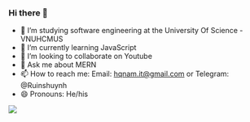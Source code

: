 ### Hi there 👋

- 🔭 I’m studying software engineering at the University Of Science - VNUHCMUS
- 🌱 I’m currently learning JavaScript
- 👯 I’m looking to collaborate on Youtube
- 💬 Ask me about MERN
- 📫 How to reach me: Email: hqnam.it@gmail.com or Telegram: @Ruinshuynh
- 😄 Pronouns: He/his

<img src="https://github-readme-stats.vercel.app/api?username=namhuynh2000&&show_icons=true&title_color=ffffff&icon_color=bb2acf&text_color=daf7dc&bg_color=151515">
